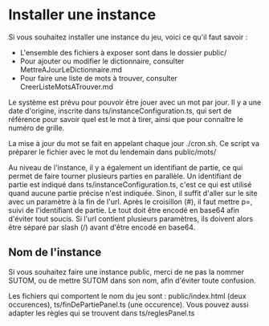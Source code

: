 # Installer une instance

Si vous souhaitez installer une instance du jeu, voici ce qu'il faut savoir :

- L'ensemble des fichiers à exposer sont dans le dossier public/
- Pour ajouter ou modifier le dictionnaire, consulter MettreAJourLeDictionnaire.md
- Pour faire une liste de mots à trouver, consulter CreerListeMotsATrouver.md

Le système est prévu pour pouvoir être jouer avec un mot par jour. Il y a une date d'origine, inscrite dans ts/instanceConfiguration.ts, qui sert de référence pour savoir quel est le mot à tirer, ainsi que pour connaître le numéro de grille.

La mise à jour du mot se fait en appelant chaque jour ./cron.sh. Ce script va préparer le fichier avec le mot du lendemain dans public/mots/

Au niveau de l'instance, il y a également un identifiant de partie, ce qui permet de faire tourner plusieurs parties en parallèle. Un identifiant de partie est indiqué dans ts/instanceConfiguration.ts, c'est ce qui est utilisé quand aucune partie précise n'est indiquée. Sinon, il suffit d'aller sur le site avec un paramètre à la fin de l'url. Après le croisillon (#), il faut mettre p=, suivi de l'identifiant de partie. Le tout doit être encodé en base64 afin d'éviter tout soucis. Si l'url contient plusieurs paramètres, ils doivent alors être séparé par slash (/) avant d'être encodé en base64.

## Nom de l'instance

Si vous souhaitez faire une instance public, merci de ne pas la nommer SUTOM, ou de mettre SUTOM dans son nom, afin d'éviter toute confusion.

Les fichiers qui comportent le nom du jeu sont : public/index.html (deux occurences), ts/finDePartiePanel.ts (une occurence). Vous pouvez aussi adapter les règles qui se trouvent dans ts/reglesPanel.ts
